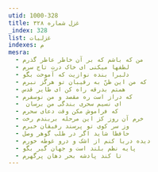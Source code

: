 ```yaml
---
utid: 1000-328
title: غزل شماره ۳۲۸
_index: 328
list: غزلیات
indexes: م
mesra:
  - من که باشم که بر آن خاطر عاطر گذرم
  - لطفها میکنی ای خاک درت تاج سرم
  - دلبرا بنده نوازیت که آموخت بگو
  - که من این ظنّ به رقیبان تو هرگز نبرم
  - همتم بدرقه راه کن ای طایر قدس
  - که دراز است ره مقصد و من نوسفرم
  - ‌ ای نسیم سحری بندگی من برسان
  - که فراموش مکن وقت دعای سحرم
  - خرم آن روز کز این مرحله بربندم رخت
  - وز سر کوی تو پرسند رفیقان خبرم
  - حافظا شاید اگر در طلب گوهر وصل
  - دیده دریا کنم از اشک و درو غوطه خورم
  - پایه نظم بلند است و جهان گیر بگو
  - تا کند پادشه بحر دهان پرگهرم
---
```

